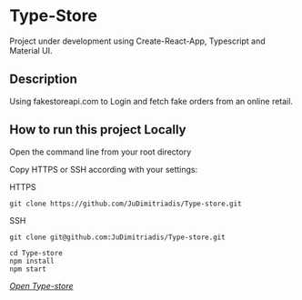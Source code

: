 # Type-Store

Project under development using Create-React-App, Typescript and Material UI.

## Description

Using fakestoreapi.com to Login and fetch fake orders from an online retail.

## How to run this project Locally

Open the command line from your root directory

Copy HTTPS or SSH according with your settings:

HTTPS

```
git clone https://github.com/JuDimitriadis/Type-store.git
```

SSH

```
git clone git@github.com:JuDimitriadis/Type-store.git
```

```
cd Type-store
npm install
npm start
```

_[Open Type-store](http://localhost:3000/)_
